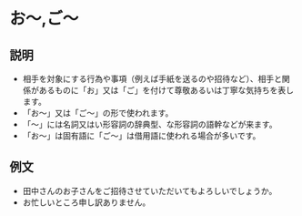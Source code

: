 # お～,ご～

## 説明

- 相手を対象にする行為や事項（例えば手紙を送るのや招待など）、相手と関係があるものに「お」又は「ご」を付けて尊敬あるいは丁寧な気持ちを表します。
- 「お～」又は「ご～」の形で使われます。
- 「～」には名詞又はい形容詞の辞典型、な形容詞の語幹などが来ます。
- 「お～」は固有語に「ご～」は借用語に使われる場合が多いです。

## 例文

- 田中さんのお子さんをご招待させていただいてもよろしいでしょうか。
- お忙しいところ申し訳ありません。